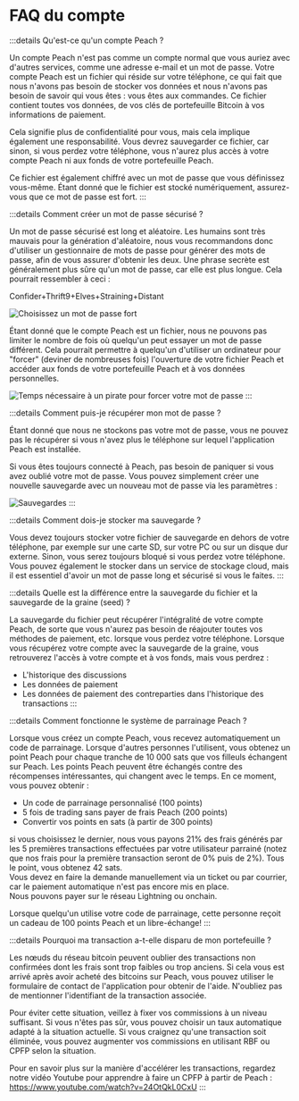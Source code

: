 # FAQ du compte

:::details Qu'est-ce qu'un compte Peach ?

Un compte Peach n'est pas comme un compte normal que vous auriez avec d'autres services, comme une adresse e-mail et un mot de passe. Votre compte Peach est un fichier qui réside sur votre téléphone, ce qui fait que nous n'avons pas besoin de stocker vos données et nous n'avons pas besoin de savoir qui vous êtes : vous êtes aux commandes. Ce fichier contient toutes vos données, de vos clés de portefeuille Bitcoin à vos informations de paiement.

Cela signifie plus de confidentialité pour vous, mais cela implique également une responsabilité. Vous devrez sauvegarder ce fichier, car sinon, si vous perdez votre téléphone, vous n'aurez plus accès à votre compte Peach ni aux fonds de votre portefeuille Peach.

Ce fichier est également chiffré avec un mot de passe que vous définissez vous-même. Étant donné que le fichier est stocké numériquement, assurez-vous que ce mot de passe est fort.
:::

:::details Comment créer un mot de passe sécurisé ?

Un mot de passe sécurisé est long et aléatoire. Les humains sont très mauvais pour la génération d'aléatoire, nous vous recommandons donc d'utiliser un gestionnaire de mots de passe pour générer des mots de passe, afin de vous assurer d'obtenir les deux. Une phrase secrète est généralement plus sûre qu'un mot de passe, car elle est plus longue. Cela pourrait ressembler à ceci :

Confider+Thrift9+Elves+Straining+Distant

![Choisissez un mot de passe fort](/img/faq/account/StrongPassword.png)

Étant donné que le compte Peach est un fichier, nous ne pouvons pas limiter le nombre de fois où quelqu'un peut essayer un mot de passe différent. Cela pourrait permettre à quelqu'un d'utiliser un ordinateur pour "forcer" (deviner de nombreuses fois) l'ouverture de votre fichier Peach et accéder aux fonds de votre portefeuille Peach et à vos données personnelles.

![Temps nécessaire à un pirate pour forcer votre mot de passe](/img/faq/account/PWBruteForce.png)
:::

:::details Comment puis-je récupérer mon mot de passe ?

Étant donné que nous ne stockons pas votre mot de passe, vous ne pouvez pas le récupérer si vous n'avez plus le téléphone sur lequel l'application Peach est installée.

Si vous êtes toujours connecté à Peach, pas besoin de paniquer si vous avez oublié votre mot de passe. Vous pouvez simplement créer une nouvelle sauvegarde avec un nouveau mot de passe via les paramètres :

![Sauvegardes](/img/faq/account/backups.png)
:::

:::details Comment dois-je stocker ma sauvegarde ?

Vous devez toujours stocker votre fichier de sauvegarde en dehors de votre téléphone, par exemple sur une carte SD, sur votre PC ou sur un disque dur externe. Sinon, vous serez toujours bloqué si vous perdez votre téléphone. Vous pouvez également le stocker dans un service de stockage cloud, mais il est essentiel d'avoir un mot de passe long et sécurisé si vous le faites.
:::

:::details Quelle est la différence entre la sauvegarde du fichier et la sauvegarde de la graine (seed) ?

La sauvegarde du fichier peut récupérer l'intégralité de votre compte Peach, de sorte que vous n'aurez pas besoin de réajouter toutes vos méthodes de paiement, etc. lorsque vous perdez votre téléphone. Lorsque vous récupérez votre compte avec la sauvegarde de la graine, vous retrouverez l'accès à votre compte et à vos fonds, mais vous perdrez :

- L'historique des discussions
- Les données de paiement
- Les données de paiement des contreparties dans l'historique des transactions
  :::

:::details Comment fonctionne le système de parrainage Peach ?

Lorsque vous créez un compte Peach, vous recevez automatiquement un code de parrainage. Lorsque d'autres personnes l'utilisent, vous obtenez un point Peach pour chaque tranche de 10 000 sats que vos filleuls échangent sur Peach. Les points Peach peuvent être échangés contre des récompenses intéressantes, qui changent avec le temps. En ce moment, vous pouvez obtenir :

- Un code de parrainage personnalisé (100 points)
- 5 fois de trading sans payer de frais Peach (200 points)
- Convertir vos points en sats (à partir de 300 points)

si vous choisissez le dernier, nous vous payons 21% des frais générés par les 5 premières transactions effectuées par votre utilisateur parrainé (notez que nos frais pour la première transaction seront de 0% puis de 2%). Tous le point, vous obtenez 42 sats.  
Vous devez en faire la demande manuellement via un ticket ou par courrier, car le paiement automatique n'est pas encore mis en place.  
Nous pouvons payer sur le réseau Lightning ou onchain.

Lorsque quelqu'un utilise votre code de parrainage, cette personne reçoit un cadeau de 100 points Peach et un libre-échange!
:::

:::details Pourquoi ma transaction a-t-elle disparu de mon portefeuille ?

Les nœuds du réseau bitcoin peuvent oublier des transactions non confirmées dont les frais sont trop faibles ou trop anciens.
Si cela vous est arrivé après avoir acheté des bitcoins sur Peach, vous pouvez utiliser le formulaire de contact de l'application pour obtenir de l'aide. N'oubliez pas de mentionner l'identifiant de la transaction associée.

Pour éviter cette situation, veillez à fixer vos commissions à un niveau suffisant. Si vous n'êtes pas sûr, vous pouvez choisir un taux automatique adapté à la situation actuelle.
Si vous craignez qu'une transaction soit éliminée, vous pouvez augmenter vos commissions en utilisant RBF ou CPFP selon la situation.

Pour en savoir plus sur la manière d'accélérer les transactions, regardez notre vidéo Youtube pour apprendre à faire un CPFP à partir de Peach : https://www.youtube.com/watch?v=24OtQkL0CxU
:::
